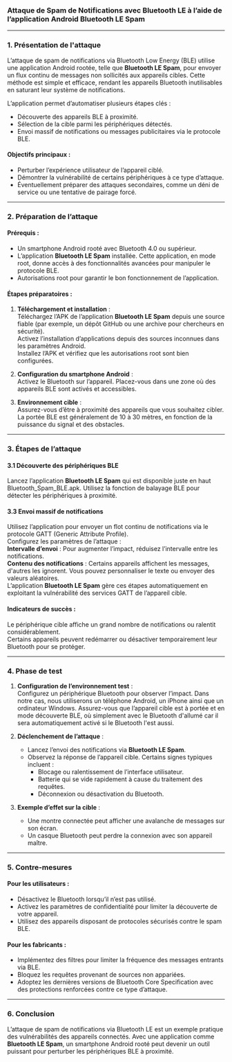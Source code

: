 ### Attaque de Spam de Notifications avec Bluetooth LE à l’aide de l’application Android **Bluetooth LE Spam**  
---

### 1. Présentation de l'attaque  
L’attaque de spam de notifications via Bluetooth Low Energy (BLE) utilise une application Android rootée, telle que **Bluetooth LE Spam**, pour envoyer un flux continu de messages non sollicités aux appareils cibles. Cette méthode est simple et efficace, rendant les appareils Bluetooth inutilisables en saturant leur système de notifications.  

L’application permet d’automatiser plusieurs étapes clés :  
- Découverte des appareils BLE à proximité.  
- Sélection de la cible parmi les périphériques détectés.  
- Envoi massif de notifications ou messages publicitaires via le protocole BLE.  

#### Objectifs principaux :  
- Perturber l’expérience utilisateur de l’appareil ciblé.  
- Démontrer la vulnérabilité de certains périphériques à ce type d’attaque.  
- Éventuellement préparer des attaques secondaires, comme un déni de service ou une tentative de pairage forcé.  

---

### 2. Préparation de l’attaque  

#### Prérequis :  
- Un smartphone Android rooté avec Bluetooth 4.0 ou supérieur.  
- L’application **Bluetooth LE Spam** installée. Cette application, en mode root, donne accès à des fonctionnalités avancées pour manipuler le protocole BLE.  
- Autorisations root pour garantir le bon fonctionnement de l’application.  

#### Étapes préparatoires :  
1. **Téléchargement et installation** :  
Téléchargez l’APK de l’application **Bluetooth LE Spam** depuis une source fiable (par exemple, un dépôt GitHub ou une archive pour chercheurs en sécurité).  
Activez l’installation d’applications depuis des sources inconnues dans les paramètres Android.  
Installez l’APK et vérifiez que les autorisations root sont bien configurées.
     

2. **Configuration du smartphone Android** :  
Activez le Bluetooth sur l’appareil.
Placez-vous dans une zone où des appareils BLE sont activés et accessibles.  

4. **Environnement cible** :  
Assurez-vous d’être à proximité des appareils que vous souhaitez cibler. La portée BLE est généralement de 10 à 30 mètres, en fonction de la puissance du signal et des obstacles.  

---

### 3. Étapes de l’attaque  

#### 3.1 Découverte des périphériques BLE  
Lancez l’application **Bluetooth LE Spam** qui est disponible juste en haut Bluetooth_Spam_BLE.apk.
Utilisez la fonction de balayage BLE pour détecter les périphériques à proximité.  


#### 3.3 Envoi massif de notifications  
Utilisez l’application pour envoyer un flot continu de notifications via le protocole GATT (Generic Attribute Profile).  
Configurez les paramètres de l’attaque :  
**Intervalle d’envoi** : Pour augmenter l’impact, réduisez l’intervalle entre les notifications.  
**Contenu des notifications** : Certains appareils affichent les messages, d'autres les ignorent. Vous pouvez personnaliser le texte ou envoyer des valeurs aléatoires.  
L’application **Bluetooth LE Spam** gère ces étapes automatiquement en exploitant la vulnérabilité des services GATT de l’appareil cible.  

#### Indicateurs de succès :  
Le périphérique cible affiche un grand nombre de notifications ou ralentit considérablement.  
Certains appareils peuvent redémarrer ou désactiver temporairement leur Bluetooth pour se protéger.  

---

### 4. Phase de test  

1. **Configuration de l’environnement test** :  
Configurez un périphérique Bluetooth pour observer l’impact. Dans notre cas, nous utiliserons un téléphone Android, un iPhone ainsi que un ordinateur Windows.
Assurez-vous que l’appareil cible est à portée et en mode découverte BLE, où simplement avec le Bluetooth d'allumé car il sera automatiquement activé si le Bluetooth l'est aussi.   

2. **Déclenchement de l’attaque** :  
   - Lancez l’envoi des notifications via **Bluetooth LE Spam**.
   - Observez la réponse de l’appareil cible. Certains signes typiques incluent :  
     - Blocage ou ralentissement de l’interface utilisateur.  
     - Batterie qui se vide rapidement à cause du traitement des requêtes.  
     - Déconnexion ou désactivation du Bluetooth.  

3. **Exemple d’effet sur la cible** :  
   - Une montre connectée peut afficher une avalanche de messages sur son écran.  
   - Un casque Bluetooth peut perdre la connexion avec son appareil maître.  

---

### 5. Contre-mesures  

#### Pour les utilisateurs :  
- Désactivez le Bluetooth lorsqu’il n’est pas utilisé.  
- Activez les paramètres de confidentialité pour limiter la découverte de votre appareil.  
- Utilisez des appareils disposant de protocoles sécurisés contre le spam BLE.  

#### Pour les fabricants :  
- Implémentez des filtres pour limiter la fréquence des messages entrants via BLE.  
- Bloquez les requêtes provenant de sources non appariées.  
- Adoptez les dernières versions de Bluetooth Core Specification avec des protections renforcées contre ce type d’attaque.  

---

### 6. Conclusion  

L’attaque de spam de notifications via Bluetooth LE est un exemple pratique des vulnérabilités des appareils connectés. Avec une application comme **Bluetooth LE Spam**, un smartphone Android rooté peut devenir un outil puissant pour perturber les périphériques BLE à proximité.  
